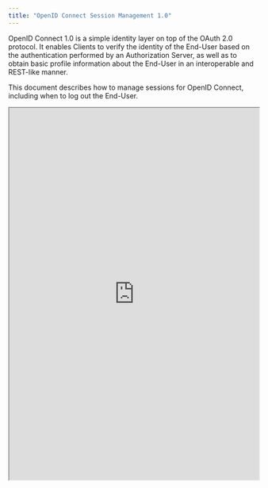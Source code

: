 ```yaml
---
title: "OpenID Connect Session Management 1.0"
---
```


OpenID Connect 1.0 is a simple identity layer on top of the OAuth 2.0 protocol. It enables Clients to verify the identity of the End-User based on the authentication performed by an Authorization Server, as well as to obtain basic profile information about the End-User in an interoperable and REST-like manner.

This document describes how to manage sessions for OpenID Connect, including when to log out the End-User.

<iframe height="750" width="100%" src="https://ewelton.github.io/ktest/wiki.html#OpenID%20Connect%20Session%20Management%201.0"></iframe>
